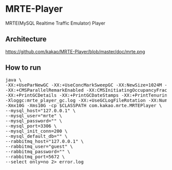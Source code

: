 MRTE-Player
===========

MRTE(MySQL Realtime Traffic Emulator) Player

Architecture
------------
https://github.com/kakao/MRTE-Player/blob/master/doc/mrte.png


How to run
----------
<pre>
java \
-XX:+UseParNewGC -XX:+UseConcMarkSweepGC -XX:NewSize=1024M -XX:SurvivorRatio=3 -XX:MaxTenuringThreshold=3 \
-XX:+CMSParallelRemarkEnabled -XX:CMSInitiatingOccupancyFraction=70 -XX:+UseCMSInitiatingOccupancyOnly \
-XX:+PrintGCDetails -XX:+PrintGCDateStamps -XX:+PrintTenuringDistribution -XX:+PrintGCApplicationStoppedTime \
-Xloggc:mrte_player_gc.log -XX:+UseGCLogFileRotation -XX:NumberOfGCLogFiles=10 -XX:GCLogFileSize=20M \
-Xmx10G -Xms10G -cp $CLASSPATH com.kakao.mrte.MRTEPlayer \
--mysql_host="127.0.0.1" \
--mysql_user="mrte" \
--mysql_password="" \
--mysql_port=3306 \
--mysql_init_conn=200 \
--mysql_default_db="" \
--rabbitmq_host="127.0.0.1" \
--rabbitmq_user="guest" \
--rabbitmq_password="" \
--rabbitmq_port=5672 \
--select_only=no 2> error.log
</pre>
